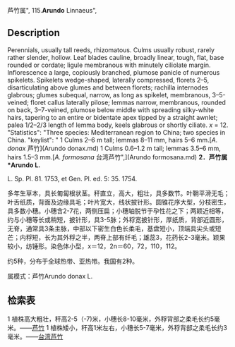 芦竹属",
115.**Arundo** Linnaeus",

## Description
Perennials, usually tall reeds, rhizomatous. Culms usually robust, rarely rather slender, hollow. Leaf blades cauline, broadly linear, tough, flat, base rounded or cordate; ligule membranous with minutely ciliolate margin. Inflorescence a large, copiously branched, plumose panicle of numerous spikelets. Spikelets wedge-shaped, laterally compressed, florets 2–5, disarticulating above glumes and between florets; rachilla internodes glabrous; glumes subequal, narrow, as long as spikelet, membranous, 3–5-veined; floret callus laterally pilose; lemmas narrow, membranous, rounded on back, 3–7-veined, plumose below middle with spreading silky-white hairs, tapering to an entire or bidentate apex tipped by a straight awnlet; palea 1/2–2/3 length of lemma body, keels glabrous or shortly ciliate. *x* = 12.
  "Statistics": "Three species: Mediterranean region to China; two species in China.
  "keylist": "
1 Culms 2–6 m tall; lemmas 8–11 mm, hairs 5–6 mm.[*A. donax* 芦竹](Arundo donax.md)
1 Culms 0.6–1.2 m tall; lemmas 3.5–6 mm, hairs 1.5–3 mm.[*A. formosana* 台湾芦竹",](Arundo formosana.md)
**2．芦竹属*Arundo L.**

L. Sp. Pl. 81. 1753, et Gen. Pl. ed. 5: 35. 1754.

多年生草本，具长匍匐根状茎。秆直立，高大，粗壮，具多数节。叶鞘平滑无毛；叶舌纸质，背面及边缘具毛；叶片宽大，线状披针形。圆锥花序大型，分枝密生，具多数小穗。小穗含2-7花，两侧压扁；小穗轴脱节于孕性花之下；两颖近相等，约与小穗等长或稍短，披针形，具3-5脉；外稃宽披针形，厚纸质，背部近圆形，无脊，通常具3条主脉，中部以下密生白色长柔毛，基盘短小，顶端具尖头或短芒；内稃短，长为其外稃之半，两脊上部有纤毛；雄蕊3，花药长2-3毫米。颖果较小，纺锤形。染色体小型，x＝12，2n＝60，72，110，112。

约5种，分布于全球热带、亚热带。我国有2种。

属模式：芦竹Arundo donax L.

## 检索表

1 植株高大粗壮，秆高2-5（-7)米，小穗长8-10毫米，外稃背部之柔毛长约5毫米。——[芦竹](Arundo%20donax.md)
1 植株矮小，秆高1米左右，小穗长5-7毫米，外稃背部之柔毛长约3毫米。——[台湾芦竹](Arundo%20formosana.md)
